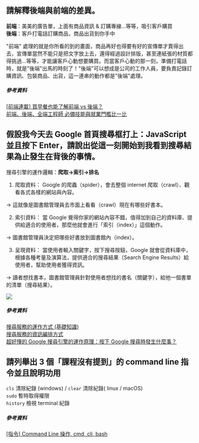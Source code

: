 ## 請解釋後端與前端的差異。
**前端**：美美的廣告單，上面有商品資訊 & 訂購專線...等等，吸引客戶購買   
**後端**：客戶打電話訂購商品，商品出貨到你手中

"前端" 處理的就是你所看的到的畫面，商品再好也得要有好的宣傳單才賣得出去，宣傳單當然不能只是把文字放上去，還得經過設計排版，甚至連紙張的材質都得挑過...等等，才能讓客戶心動想要購買。而當客戶心動的那一刻，準備打電話時，就是"後端"出馬的時刻了！"後端"可以想成是公司的工作人員，要負責記錄訂購資訊、包裝商品、出貨，這一連串的動作都是"後端"處理。

##### 參考資料
[[前端連載] 買早餐也能了解前端 vs 後端？](https://noootown.wordpress.com/2016/03/23/frontend-backend-breakfast/)  
[前端、後端、全端工程師 必備技能與就業門檻比一比](https://tw.alphacamp.co/blog/2018-07-20-18464)


## 假設我今天去 Google 首頁搜尋框打上：JavaScript 並且按下 Enter，請說出從這一刻開始到我看到搜尋結果為止發生在背後的事情。

搜尋引擎的運作邏輯：**爬取→索引→排名**

1. 爬取資料：
Google 的爬蟲（spider），會去整個 internet 爬取（crawl）、觀看各式各樣的網站與內容。

→ 這就像是圖書館管理員去市面上看看（crawl）現在有哪些好書本。

2. 索引資料：
當 Google 覺得你家的網站內容不錯，值得加到自己的資料庫、提供給適合的使用者，那麼他就會進行「索引（index）」這個動作。

→ 圖書館管理員決定把哪些好書放到圖書館內（index）。

3. 呈現資料：
當使用者輸入關鍵字，按下搜尋按鈕，Google 就會從資料庫中，根據各種考量及演算法，提供適合的搜尋結果（Search Engine Results）給使用者，幫助使用者獲得資訊。

→ 讀者想找書本，圖書館管理員針對使用者想找的書名（關鍵字），給他一個書單的清單（搜尋結果）。

![](https://frankchiu.io/wp-content/uploads/2020/04/Image-3-1024x576.png)


##### 參考資料
[搜尋服務的運作方式 (基礎知識)](https://support.google.com/webmasters/answer/9128586?hl=zh-Hant)   
[搜尋服務的資訊編排方式](https://www.google.com/search/howsearchworks/crawling-indexing/)   
[超好懂的 Google 搜尋引擎的運作原理：按下 Google 搜尋時發生什麼事？](https://frankchiu.io/how-google-search-works/)   

## 請列舉出 3 個「課程沒有提到」的 command line 指令並且說明功用

`cls` 清除紀錄 (windows) / `clear` 清除紀錄( linux / macOS)  
`sudo` 暫時取得權限  
`history` 檢視 terminal 紀錄

##### 參考資料
[[指令] Command Line 操作, cmd, cli, bash
](https://pjchender.github.io/2017/09/26/%E6%8C%87%E4%BB%A4-command-line-%E6%93%8D%E4%BD%9C-cmd-cli-bash/)  
